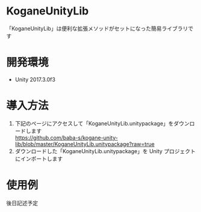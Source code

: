 # KoganeUnityLib

「KoganeUnityLib」は便利な拡張メソッドがセットになった簡易ライブラリです  

# 開発環境

- Unity 2017.3.0f3

# 導入方法

1. 下記のページにアクセスして「KoganeUnityLib.unitypackage」をダウンロードします  
https://github.com/baba-s/kogane-unity-lib/blob/master/KoganeUnityLib.unitypackage?raw=true
2. ダウンロードした「KoganeUnityLib.unitypackage」を Unity プロジェクトにインポートします 

# 使用例

後日記述予定